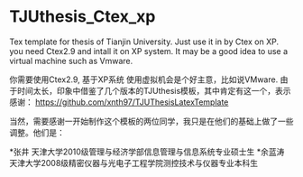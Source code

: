# TJUthesis_Ctex_xp
Tex template for thesis of Tianjin University. Just use it in by Ctex on XP.
you need Ctex2.9 and intall it on XP system.
It may be a good idea to use a virtual machine such as Vmware.

你需要使用Ctex2.9, 基于XP系统
使用虚拟机会是个好主意，比如说VMware.
由于时间太长，印象中借鉴了几个版本的TJUthesis模板，其中肯定有这一个，表示感谢：
https://github.com/xnth97/TJUThesisLatexTemplate

当然，需要感谢一开始制作这个模板的两位同学，我只是在他们的基础上做了一些调整。他们是：

*张井 天津大学2010级管理与经济学部信息管理与信息系统专业硕士生
*余蓝涛 天津大学2008级精密仪器与光电子工程学院测控技术与仪器专业本科生
